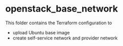# openstack_base_network

This folder contains the Terraform configuration to 
- upload Ubuntu base image
- create self-service network and provider network
